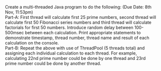 Create a multi-threaded Java program to do the following: (Due Date: 8th Nov, 11:53pm)  
Part-A: First thread will calculate first 25 prime numbers, second thread will calculate first 50 Fibonacci series numbers and third thread will calculate factorials for first 50 numbers. Introduce random delay between 100-500msec between each calculation. Print appropriate statements to demonstrate timestamp, thread number, thread name and result of each calculation on the console.  
Part-B: Repeat the above with use of ThreadPool (5 threads total) and assigning each individual calculation to each thread. For example, calculating 22nd prime number could be done by one thread and 23rd prime number could be done by another thread. 
